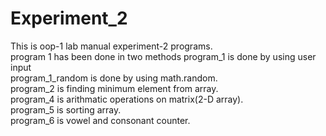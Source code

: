 # Experiment_2
This is oop-1 lab manual experiment-2 programs. <br>
program 1 has been done in two methods program_1 is done by using user input <br>
program_1_random is done by using math.random.<br>
program_2 is finding minimum element from array.<br>
program_4 is arithmatic operations on matrix(2-D array).<br>
program_5 is sorting array.<br>
program_6 is vowel and consonant counter.
